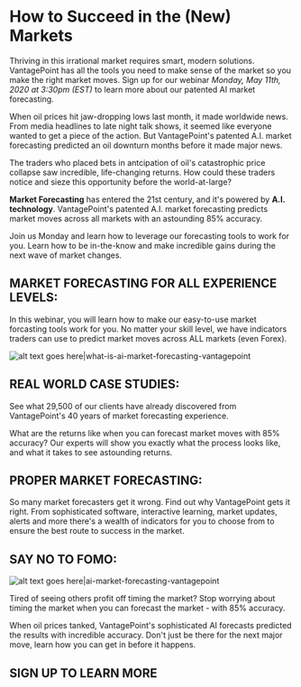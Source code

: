 # How to Succeed in the (New) Markets

Thriving in this irrational market requires smart, modern solutions. VantagePoint has all the tools you need to make sense of the market so you make the right market moves. Sign up for our webinar *Monday, May 11th, 2020 at 3:30pm (EST)* to learn more about our patented AI market forecasting.

When oil prices hit jaw-dropping lows last month, it made worldwide news. From media headlines to late night talk shows, it seemed like everyone wanted to get a piece of the action. But VantagePoint's patented A.I. market forecasting predicted an oil downturn months before it made major news. 

The traders who placed bets in antcipation of oil's catastrophic price collapse saw incredible, life-changing returns. How could these traders notice and sieze this opportunity before the world-at-large? 

__Market Forecasting__ has entered the 21st century, and it's powered by __A.I. technology__. VantagePoint's patented A.I. market forecasting predicts market moves across all markets with an astounding 85% accuracy.

Join us Monday and learn how to leverage our forecasting tools to work for you. Learn how to be in-the-know and make incredible gains during the next wave of market changes.

## MARKET FORECASTING FOR ALL EXPERIENCE LEVELS:
In this webinar, you will learn how to make our easy-to-use market forcasting tools work for you. No matter your skill level, we have indicators traders can use to predict market moves across ALL markets (even Forex). 

![alt text goes here|what-is-ai-market-forecasting-vantagepoint](http://www.ryanjblack.io/office-matters.jpg "No matter your experience level, you can succeed in this market. Our experts will give you the knowledge and the confidence you're making the right market moves.")

## REAL WORLD CASE STUDIES:
See what 29,500 of our clients have already discovered from VantagePoint's 40 years of market forecasting experience.

What are the returns like when you can forecast market moves with 85% accuracy? Our experts will show you exactly what the process looks like, and what it takes to see astounding returns.

## PROPER MARKET FORECASTING:
So many market forecasters get it wrong. Find out why VantagePoint gets it right. From sophisticated software, interactive learning, market updates, alerts and more there's a wealth of indicators for you to choose from to ensure the best route to success in the market.

## SAY NO TO FOMO:

![alt text goes here|ai-market-forecasting-vantagepoint](http://www.ryanjblack.io/super-tech-bros.jpg "Don't chase the market, be prepared for the shifts with our industry-leading tools and training.")

Tired of seeing others profit off timing the market? Stop worrying about timing the market when you can forecast the market - with 85% accuracy. 

When oil prices tanked, VantagePoint's sophisticated AI forecasts predicted the results with incredible accuracy. Don't just be there for the next major move, learn how you can get in before it happens.

## SIGN UP TO LEARN MORE
